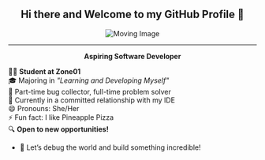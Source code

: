 <div align="center">
  <h2>Hi there and Welcome to my GitHub Profile 👋</h2>
</div>

<div align="center">
  <img src="https://media2.giphy.com/media/v1.Y2lkPTc5MGI3NjExZ21la2ZzeHIwZThodmo0cmthNWRrNnRoam9lNzJzMm9xMm9weWJyciZlcD12MV9pbnRlcm5hbF9naWZfYnlfaWQmY3Q9Zw/RbDKaczqWovIugyJmW/giphy.gif" alt="Moving Image">
</div>

---

<div align="center">
  <strong>Aspiring Software Developer</strong>
</div>

👨‍💻 **Student at Zone01**  <br>
🎓 Majoring in *"Learning and Developing Myself"* <br>
🐛 Part-time bug collector, full-time problem solver <br>
🚀 Currently in a committed relationship with my IDE <br>
😄 Pronouns: She/Her <br>
⚡ Fun fact: I like Pineapple Pizza <br>
🔍 **Open to new opportunities!**  
   - 💼 Let’s debug the world and build something incredible!  
